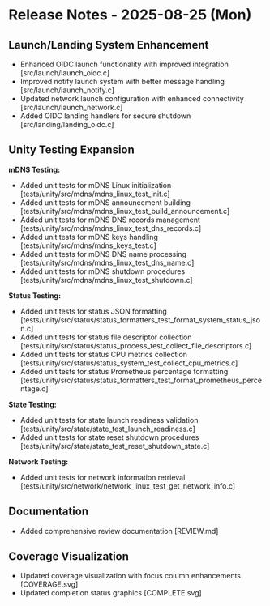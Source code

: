 # Release Notes - 2025-08-25 (Mon)

## Launch/Landing System Enhancement

- Enhanced OIDC launch functionality with improved integration [src/launch/launch_oidc.c]
- Improved notify launch system with better message handling [src/launch/launch_notify.c]
- Updated network launch configuration with enhanced connectivity [src/launch/launch_network.c]
- Added OIDC landing handlers for secure shutdown [src/landing/landing_oidc.c]

## Unity Testing Expansion

**mDNS Testing:**

- Added unit tests for mDNS Linux initialization [tests/unity/src/mdns/mdns_linux_test_init.c]
- Added unit tests for mDNS announcement building [tests/unity/src/mdns/mdns_linux_test_build_announcement.c]
- Added unit tests for mDNS DNS records management [tests/unity/src/mdns/mdns_linux_test_dns_records.c]
- Added unit tests for mDNS keys handling [tests/unity/src/mdns/mdns_keys_test.c]
- Added unit tests for mDNS DNS name processing [tests/unity/src/mdns/mdns_linux_test_dns_name.c]
- Added unit tests for mDNS shutdown procedures [tests/unity/src/mdns/mdns_linux_test_shutdown.c]

**Status Testing:**

- Added unit tests for status JSON formatting [tests/unity/src/status/status_formatters_test_format_system_status_json.c]
- Added unit tests for status file descriptor collection [tests/unity/src/status/status_process_test_collect_file_descriptors.c]
- Added unit tests for status CPU metrics collection [tests/unity/src/status/status_system_test_collect_cpu_metrics.c]
- Added unit tests for status Prometheus percentage formatting [tests/unity/src/status/status_formatters_test_format_prometheus_percentage.c]

**State Testing:**

- Added unit tests for state launch readiness validation [tests/unity/src/state/state_test_launch_readiness.c]
- Added unit tests for state reset shutdown procedures [tests/unity/src/state/state_test_reset_shutdown_state.c]

**Network Testing:**

- Added unit tests for network information retrieval [tests/unity/src/network/network_linux_test_get_network_info.c]

## Documentation

- Added comprehensive review documentation [REVIEW.md]

## Coverage Visualization

- Updated coverage visualization with focus column enhancements [COVERAGE.svg]
- Updated completion status graphics [COMPLETE.svg]